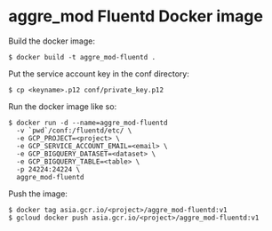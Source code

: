 # aggre\_mod Fluentd Docker image

Build the docker image:

    $ docker build -t aggre_mod-fluentd .

Put the service account key in the conf directory:

    $ cp <keyname>.p12 conf/private_key.p12

Run the docker image like so:

    $ docker run -d --name=aggre_mod-fluentd
      -v `pwd`/conf:/fluentd/etc/ \
      -e GCP_PROJECT=<project> \
      -e GCP_SERVICE_ACCOUNT_EMAIL=<email> \
      -e GCP_BIGQUERY_DATASET=<dataset> \
      -e GCP_BIGQUERY_TABLE=<table> \
      -p 24224:24224 \
      aggre_mod-fluentd

Push the image:

    $ docker tag asia.gcr.io/<project>/aggre_mod-fluentd:v1
    $ gcloud docker push asia.gcr.io/<project>/aggre_mod-fluentd:v1
